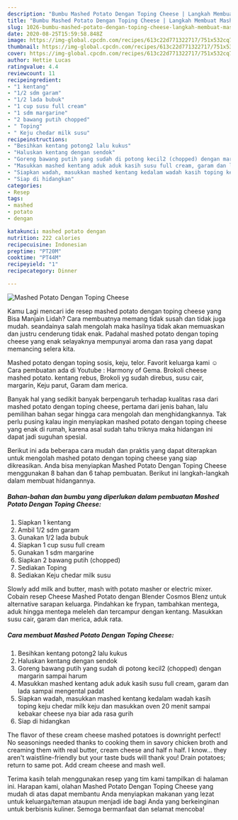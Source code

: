 ```yaml
---
description: "Bumbu Mashed Potato Dengan Toping Cheese | Langkah Membuat Mashed Potato Dengan Toping Cheese Yang Lezat Sekali"
title: "Bumbu Mashed Potato Dengan Toping Cheese | Langkah Membuat Mashed Potato Dengan Toping Cheese Yang Lezat Sekali"
slug: 1026-bumbu-mashed-potato-dengan-toping-cheese-langkah-membuat-mashed-potato-dengan-toping-cheese-yang-lezat-sekali
date: 2020-08-25T15:59:58.848Z
image: https://img-global.cpcdn.com/recipes/613c22d771322717/751x532cq70/mashed-potato-dengan-toping-cheese-foto-resep-utama.jpg
thumbnail: https://img-global.cpcdn.com/recipes/613c22d771322717/751x532cq70/mashed-potato-dengan-toping-cheese-foto-resep-utama.jpg
cover: https://img-global.cpcdn.com/recipes/613c22d771322717/751x532cq70/mashed-potato-dengan-toping-cheese-foto-resep-utama.jpg
author: Hettie Lucas
ratingvalue: 4.4
reviewcount: 11
recipeingredient:
- "1 kentang"
- "1/2 sdm garam"
- "1/2 lada bubuk"
- "1 cup susu full cream"
- "1 sdm margarine"
- "2 bawang putih chopped"
- " Toping"
- " Keju chedar milk susu"
recipeinstructions:
- "Besihkan kentang potong2 lalu kukus"
- "Haluskan kentang dengan sendok"
- "Goreng bawang putih yang sudah di potong kecil2 (chopped) dengan margarin sampai harum"
- "Masukkan mashed kentang aduk aduk kasih susu full cream, garam dan lada sampai mengental padat"
- "Siapkan wadah, masukkan mashed kentang kedalam wadah kasih toping keju chedar milk keju dan masukkan oven 20 menit sampai kebakar cheese nya biar ada rasa gurih"
- "Siap di hidangkan"
categories:
- Resep
tags:
- mashed
- potato
- dengan

katakunci: mashed potato dengan 
nutrition: 222 calories
recipecuisine: Indonesian
preptime: "PT20M"
cooktime: "PT44M"
recipeyield: "1"
recipecategory: Dinner

---
```



![Mashed Potato Dengan Toping Cheese](https://img-global.cpcdn.com/recipes/613c22d771322717/751x532cq70/mashed-potato-dengan-toping-cheese-foto-resep-utama.jpg)

Kamu Lagi mencari ide resep mashed potato dengan toping cheese yang Bisa Manjain Lidah? Cara membuatnya memang tidak susah dan tidak juga mudah. seandainya salah mengolah maka hasilnya tidak akan memuaskan dan justru cenderung tidak enak. Padahal mashed potato dengan toping cheese yang enak selayaknya mempunyai aroma dan rasa yang dapat memancing selera kita.

Mashed potato dengan toping sosis, keju, telor. Favorit keluarga kami ☺️ Cara pembuatan ada di Youtube : Harmony of Gema. Brokoli cheese mashed potato. kentang rebus, Brokoli yg sudah direbus, susu cair, margarin, Keju parut, Garam dam merica.

Banyak hal yang sedikit banyak berpengaruh terhadap kualitas rasa dari mashed potato dengan toping cheese, pertama dari jenis bahan, lalu pemilihan bahan segar hingga cara mengolah dan menghidangkannya. Tak perlu pusing kalau ingin menyiapkan mashed potato dengan toping cheese yang enak di rumah, karena asal sudah tahu triknya maka hidangan ini dapat jadi suguhan spesial.


Berikut ini ada beberapa cara mudah dan praktis yang dapat diterapkan untuk mengolah mashed potato dengan toping cheese yang siap dikreasikan. Anda bisa menyiapkan Mashed Potato Dengan Toping Cheese menggunakan 8 bahan dan 6 tahap pembuatan. Berikut ini langkah-langkah dalam membuat hidangannya.

<!--inarticleads1-->

##### Bahan-bahan dan bumbu yang diperlukan dalam pembuatan Mashed Potato Dengan Toping Cheese:

1. Siapkan 1 kentang
1. Ambil 1/2 sdm garam
1. Gunakan 1/2 lada bubuk
1. Siapkan 1 cup susu full cream
1. Gunakan 1 sdm margarine
1. Siapkan 2 bawang putih (chopped)
1. Sediakan  Toping
1. Sediakan  Keju chedar milk susu


Slowly add milk and butter, mash with potato masher or electric mixer. Cobain resep Cheese Mashed Potato dengan Blender Cosmos Blenz untuk alternative sarapan keluarga. Pindahkan ke frypan, tambahkan mentega, aduk hingga mentega meleleh dan tercampur dengan kentang. Masukkan susu cair, garam dan merica, aduk rata. 

<!--inarticleads2-->

##### Cara membuat Mashed Potato Dengan Toping Cheese:

1. Besihkan kentang potong2 lalu kukus
1. Haluskan kentang dengan sendok
1. Goreng bawang putih yang sudah di potong kecil2 (chopped) dengan margarin sampai harum
1. Masukkan mashed kentang aduk aduk kasih susu full cream, garam dan lada sampai mengental padat
1. Siapkan wadah, masukkan mashed kentang kedalam wadah kasih toping keju chedar milk keju dan masukkan oven 20 menit sampai kebakar cheese nya biar ada rasa gurih
1. Siap di hidangkan


The flavor of these cream cheese mashed potatoes is downright perfect! No seasonings needed thanks to cooking them in savory chicken broth and creaming them with real butter, cream cheese and half n half. I know… they aren&#39;t waistline-friendly but your taste buds will thank you! Drain potatoes; return to same pot. Add cream cheese and mash well. 

Terima kasih telah menggunakan resep yang tim kami tampilkan di halaman ini. Harapan kami, olahan Mashed Potato Dengan Toping Cheese yang mudah di atas dapat membantu Anda menyiapkan makanan yang lezat untuk keluarga/teman ataupun menjadi ide bagi Anda yang berkeinginan untuk berbisnis kuliner. Semoga bermanfaat dan selamat mencoba!

